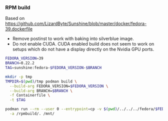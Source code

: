 ### RPM build

Based on https://github.com/LizardByte/Sunshine/blob/master/docker/fedora-39.dockerfile

- Remove postinst to work with baking into silverblue image.
- Do not enable CUDA. CUDA enabled build does not seem to work on setups which do not have a display directly on the Nvidia GPU ports.

```bash
FEDORA_VERSION=39
BRANCH=0.22.2
TAG=sunshine:fedora-$FEDORA_VERSION-$BRANCH

mkdir -p tmp
TMPDIR=$(pwd)/tmp podman build \
  --build-arg FEDORA_VERSION=$FEDORA_VERSION \
  --build-arg BRANCH=$BRANCH \
  -f Containerfile \
  -t $TAG

podman run --rm --user 0 --entrypoint=cp -v $(pwd)/../../../fedora/$FEDORA_VERSION:/mnt $TAG \
  -a /rpmbuild/. /mnt/
```
